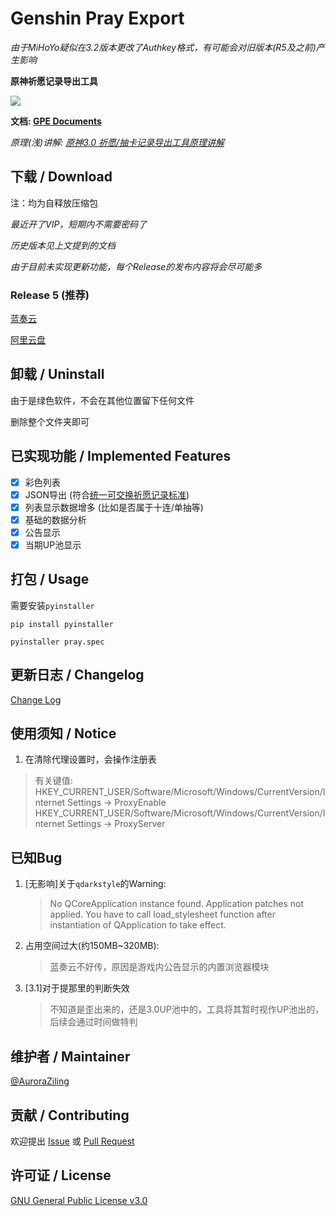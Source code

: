 # Genshin Pray Export

*由于MiHoYo疑似在3.2版本更改了Authkey格式，有可能会对旧版本(R5及之前)产生影响*

**原神祈愿记录导出工具**

![](https://img.shields.io/badge/Language-Python-blue.svg?style=flat-square)

**文档: [GPE Documents](https://auroraziling.github.io/genshin-pray-export/)**

*原理(浅)讲解: [原神3.0 祈愿/抽卡记录导出工具原理讲解](https://www.bilibili.com/video/BV1cY4y1u758)*

## 下载 / Download

注：均为自释放压缩包

*最近开了VIP，短期内不需要密码了*

*历史版本见上文提到的文档*

*由于目前未实现更新功能，每个Release的发布内容将会尽可能多*

### Release 5 (推荐)

[蓝奏云](https://auroraziling.lanzouv.com/iaPpJ0d4gbkf)

[阿里云盘](https://www.aliyundrive.com/s/em2MRrnyuxN)

## 卸载 / Uninstall

由于是绿色软件，不会在其他位置留下任何文件

删除整个文件夹即可

## 已实现功能 / Implemented Features

- [x] 彩色列表
- [x] JSON导出 (符合[统一可交换祈愿记录标准](https://github.com/DGP-Studio/Snap.Genshin/wiki/StandardFormat))
- [x] 列表显示数据增多 (比如是否属于十连/单抽等)
- [x] 基础的数据分析
- [x] 公告显示
- [x] 当期UP池显示

## 打包 / Usage

需要安装`pyinstaller`
```commandline
pip install pyinstaller
```

```commandline
pyinstaller pray.spec
```

## 更新日志 / Changelog

[Change Log](https://auroraziling.github.io/genshin-pray-export/dev_logs/r6/)

## 使用须知 / Notice

1. 在清除代理设置时，会操作注册表
> 有关键值:
> HKEY_CURRENT_USER/Software/Microsoft/Windows/CurrentVersion/Internet Settings -> ProxyEnable
> HKEY_CURRENT_USER/Software/Microsoft/Windows/CurrentVersion/Internet Settings -> ProxyServer

## 已知Bug

1. [无影响]关于`qdarkstyle`的Warning:
   >No QCoreApplication instance found. Application patches not applied. You have to call load_stylesheet function after instantiation of QApplication to take effect.
2. 占用空间过大(约150MB~320MB):
   >蓝奏云不好传，原因是游戏内公告显示的内置浏览器模块
3. [3.1]对于提那里的判断失效
   >不知道是歪出来的，还是3.0UP池中的，工具将其暂时视作UP池出的，后续会通过时间做特判

## 维护者 / Maintainer

[@AuroraZiling](https://github.com/auroraziling)

## 贡献 / Contributing

欢迎提出 [Issue](https://github.com/AuroraZiling/genshin-pray-export/issues) 或 [Pull Request](https://github.com/AuroraZiling/genshin-pray-export/pulls)

## 许可证 / License

[GNU General Public License v3.0](https://github.com/AuroraZiling/genshin-pray-export/blob/main/LICENSE)
